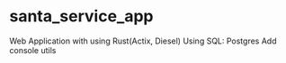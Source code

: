# santa_service_app
Web Application with using Rust(Actix, Diesel)
Using SQL: Postgres
Add console utils
